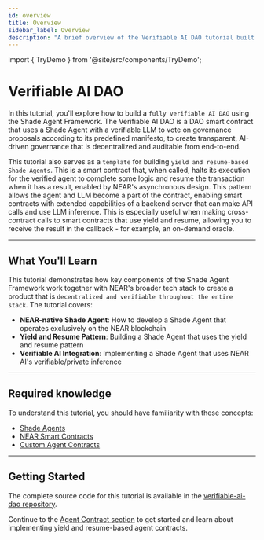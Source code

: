 ```yaml
---
id: overview
title: Overview
sidebar_label: Overview
description: "A brief overview of the Verifiable AI DAO tutorial built using the Shade Agent Framework that walks through NEAR native deployments, using yield and resume with Shade Agents and leveraging verifiable AI."
---
```


import { TryDemo } from '@site/src/components/TryDemo';

# Verifiable AI DAO

In this tutorial, you'll explore how to build a `fully verifiable AI DAO` using the Shade Agent Framework. The Verifiable AI DAO is a DAO smart contract that uses a Shade Agent with a verifiable LLM to vote on governance proposals according to its predefined manifesto, to create transparent, AI-driven governance that is decentralized and auditable from end-to-end.

<TryDemo 
  url="https://verifiable-ai-dao.vercel.app/" 
  text="Try the live demo"
/>

This tutorial also serves as a `template` for building `yield and resume-based Shade Agents`. This is a smart contract that, when called, halts its execution for the verified agent to complete some logic and resume the transaction when it has a result, enabled by NEAR's asynchronous design. This pattern allows the agent and LLM become a part of the contract, enabling smart contracts with extended capabilities of a backend server that can make API calls and use LLM inference. This is especially useful when making cross-contract calls to smart contracts that use yield and resume, allowing you to receive the result in the callback - for example, an on-demand oracle.

---

## What You'll Learn

This tutorial demonstrates how key components of the Shade Agent Framework work together with NEAR's broader tech stack to create a product that is `decentralized and verifiable throughout the entire stack`. The tutorial covers:
- **NEAR-native Shade Agent**: How to develop a Shade Agent that operates exclusively on the NEAR blockchain
- **Yield and Resume Pattern**: Building a Shade Agent that uses the yield and resume pattern
- **Verifiable AI Integration**: Implementing a Shade Agent that uses NEAR AI's verifiable/private inference

---

## Required knowledge 

To understand this tutorial, you should have familiarity with these concepts:
- [Shade Agents](../../getting-started/introduction.md) 
- [NEAR Smart Contracts](../../../../smart-contracts/what-is.md)
- [Custom Agent Contracts](../../reference/custom-agent-contract.md)

---

## Getting Started

The complete source code for this tutorial is available in the [verifiable-ai-dao repository](https://github.com/NearDeFi/verifiable-ai-dao).

Continue to the [Agent Contract section](./dao-agent-contract.md) to get started and learn about implementing yield and resume-based agent contracts.